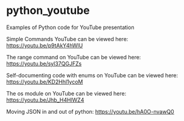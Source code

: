 # python_youtube
Examples of Python code for YouTube presentation

Simple Commands YouTube can be viewed here: https://youtu.be/p9tAkY4hWlU

The range command on YouTube can be viewed here: https://youtu.be/syl37QGJFZs

Self-documenting code with enums on YouTube can be viewed here: https://youtu.be/KD2Hhl1ycoM

The os module on YouTube can be viewed here: https://youtu.be/Jhb_H4HlWZ4

Moving JSON in and out of python: https://youtu.be/hA0O-nvawQ0
